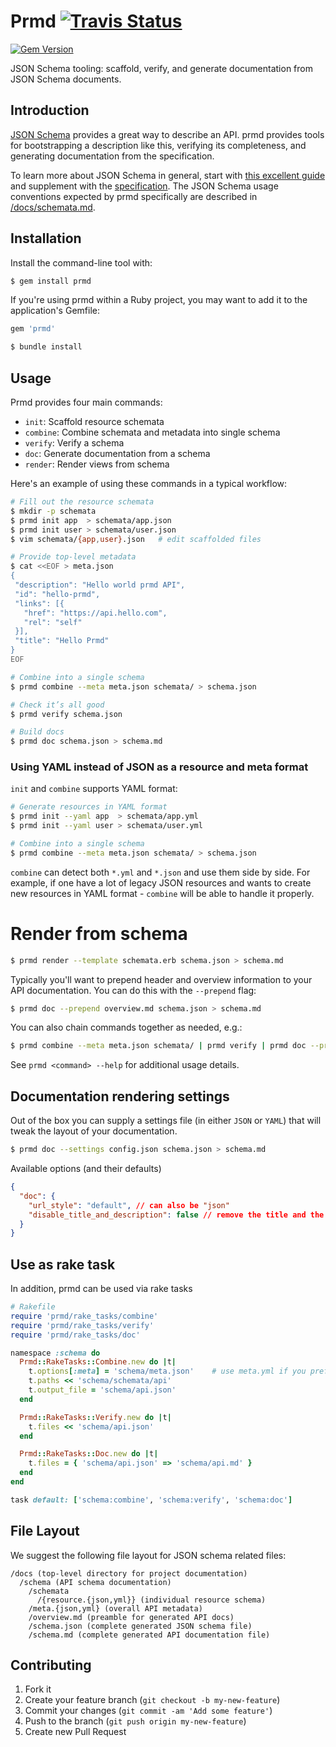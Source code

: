 # Prmd [![Travis Status](https://travis-ci.org/interagent/prmd.svg)](https://travis-ci.org/interagent/prmd)

[![Gem Version](https://badge.fury.io/rb/prmd.svg)](http://badge.fury.io/rb/prmd)

JSON Schema tooling: scaffold, verify, and generate documentation
from JSON Schema documents.


## Introduction

[JSON Schema](http://json-schema.org/) provides a great way to describe
an API. prmd provides tools for bootstrapping a description like this,
verifying its completeness, and generating documentation from the
specification.

To learn more about JSON Schema in general, start with
[this excellent guide](http://spacetelescope.github.io/understanding-json-schema/)
and supplement with the [specification](http://json-schema.org/documentation.html).
The JSON Schema usage conventions expected by prmd specifically are
described in [/docs/schemata.md](/docs/schemata.md).

## Installation

Install the command-line tool with:

```bash
$ gem install prmd
```

If you're using prmd within a Ruby project, you may want to add it
to the application's Gemfile:

```ruby
gem 'prmd'
```

```bash
$ bundle install
```

## Usage

Prmd provides four main commands:

* `init`: Scaffold resource schemata
* `combine`: Combine schemata and metadata into single schema
* `verify`: Verify a schema
* `doc`: Generate documentation from a schema
* `render`: Render views from schema

Here's an example of using these commands in a typical workflow:

```bash
# Fill out the resource schemata
$ mkdir -p schemata
$ prmd init app  > schemata/app.json
$ prmd init user > schemata/user.json
$ vim schemata/{app,user}.json   # edit scaffolded files

# Provide top-level metadata
$ cat <<EOF > meta.json
{
 "description": "Hello world prmd API",
 "id": "hello-prmd",
 "links": [{
   "href": "https://api.hello.com",
   "rel": "self"
 }],
 "title": "Hello Prmd"
}
EOF

# Combine into a single schema
$ prmd combine --meta meta.json schemata/ > schema.json

# Check it’s all good
$ prmd verify schema.json

# Build docs
$ prmd doc schema.json > schema.md
```

### Using YAML instead of JSON as a resource and meta format

`init` and `combine` supports YAML format:

```bash
# Generate resources in YAML format
$ prmd init --yaml app  > schemata/app.yml
$ prmd init --yaml user > schemata/user.yml

# Combine into a single schema
$ prmd combine --meta meta.json schemata/ > schema.json
```

`combine` can detect both `*.yml` and `*.json` and use them side by side. For example, if one have a lot of legacy JSON resources and wants to create new resources in YAML format - `combine` will be able to handle it properly.

# Render from schema

```bash
$ prmd render --template schemata.erb schema.json > schema.md
```

Typically you'll want to prepend header and overview information to
your API documentation. You can do this with the `--prepend` flag:

```bash
$ prmd doc --prepend overview.md schema.json > schema.md
```

You can also chain commands together as needed, e.g.:

```bash
$ prmd combine --meta meta.json schemata/ | prmd verify | prmd doc --prepend overview.md > schema.md
```

See `prmd <command> --help` for additional usage details.

## Documentation rendering settings

Out of the box you can supply a settings file (in either `JSON` or `YAML`) that will tweak the layout of your documentation.

```bash
$ prmd doc --settings config.json schema.json > schema.md
```

Available options (and their defaults)
```json
{
  "doc": {
    "url_style": "default", // can also be "json"
    "disable_title_and_description": false // remove the title and the description, useful when using your own custom header
  }
}
```

## Use as rake task

In addition, prmd can be used via rake tasks

```ruby
# Rakefile
require 'prmd/rake_tasks/combine'
require 'prmd/rake_tasks/verify'
require 'prmd/rake_tasks/doc'

namespace :schema do
  Prmd::RakeTasks::Combine.new do |t|
    t.options[:meta] = 'schema/meta.json'    # use meta.yml if you prefer YAML format
    t.paths << 'schema/schemata/api'
    t.output_file = 'schema/api.json'
  end

  Prmd::RakeTasks::Verify.new do |t|
    t.files << 'schema/api.json'
  end

  Prmd::RakeTasks::Doc.new do |t|
    t.files = { 'schema/api.json' => 'schema/api.md' }
  end
end

task default: ['schema:combine', 'schema:verify', 'schema:doc']
```

## File Layout

We suggest the following file layout for JSON schema related files:

```
/docs (top-level directory for project documentation)
  /schema (API schema documentation)
    /schemata
      /{resource.{json,yml}} (individual resource schema)
    /meta.{json,yml} (overall API metadata)
    /overview.md (preamble for generated API docs)
    /schema.json (complete generated JSON schema file)
    /schema.md (complete generated API documentation file)
```

## Contributing

1. Fork it
2. Create your feature branch (`git checkout -b my-new-feature`)
3. Commit your changes (`git commit -am 'Add some feature'`)
4. Push to the branch (`git push origin my-new-feature`)
5. Create new Pull Request
